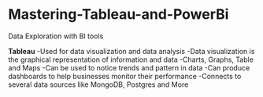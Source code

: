 # Mastering-Tableau-and-PowerBi
Data Exploration with BI  tools

**Tableau**
-Used for data visualization and data analysis
-Data visualization is the graphical representation of information and data
-Charts, Graphs, Table and Maps
-Can be used to notice trends and pattern in data
-Can produce dashboards to help businesses monitor their performance
-Connects to several data sources like MongoDB, Postgres and More

